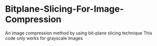 # Bitplane-Slicing-For-Image-Compression
An image compression method by using bit-plane slicing technique 
This code only works for grayscale images

